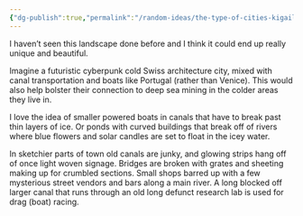 ```yaml
---
{"dg-publish":true,"permalink":"/random-ideas/the-type-of-cities-kigaile-and-citeal-live-in/"}
---
```


I haven’t seen this landscape done before and I think it could end up really unique and beautiful.

Imagine a futuristic cyberpunk cold Swiss architecture city, mixed with canal transportation and boats like Portugal (rather than Venice).
This would also help bolster their connection to deep sea mining in the colder areas they live in.

I love the idea of smaller powered boats in canals that have to break past thin layers of ice. Or ponds with curved buildings that break off of rivers where blue flowers and solar candles are set to float in the icey water. 

In sketchier parts of town old canals are junky, and glowing strips hang off of once light woven signage.  Bridges are broken with grates and sheeting making up for crumbled sections. Small shops barred up with a few mysterious street vendors and bars along a main river. A long blocked off larger canal that runs through an old long defunct research lab is used for drag (boat) racing. 